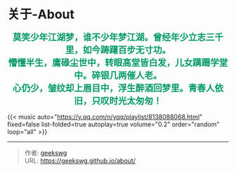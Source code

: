 # 关于-About

<!--more-->
<!-- {{< typeit >}}
<center>
<span  style='font-family: MMT,"沐目体";font-size:20px;font-weight:bold;color:#009966;' >
莫笑少年江湖梦，谁不少年梦江湖。曾经年少立志三千里，如今踌躇百步无寸功。

懵懂半生，庸碌尘世中，转眼高堂皆白发，儿女蹒跚学堂中。碎银几两催人老。

心仍少，皱纹却上眉目中，浮生醉酒回梦里。青春人依旧，只叹时光太匆匆！
</span>
</center>
{{< /typeit >}} -->

<!-- A root element for TypeIt to target. -->
<center>
<span id="typeitObj" style='font-family: MMT,"沐目体";font-size:20px;font-weight:bold;color:#009966;' >
莫笑少年江湖梦，谁不少年梦江湖。曾经年少立志三千里，如今踌躇百步无寸功。
<br/>懵懂半生，庸碌尘世中，转眼高堂皆白发，儿女蹒跚学堂中。碎银几两催人老。
<br/>心仍少，皱纹却上眉目中，浮生醉酒回梦里。青春人依旧，只叹时光太匆匆！
</span>
</center>
<!-- The script itself, loaded AFTER your root element. 
https://www.typeitjs.com/docs/vanilla/usage#options
-->
<script src="https://unpkg.com/typeit@8.7.1/dist/index.umd.js"></script>
<script>
    new TypeIt("#typeitObj", {
      speed: 150,
      loop: true,
      loopDelay: 1000,
      cursor: true,
      cursorChar: '|',
      html: true
    }).go();
</script>


<!-- metingJs 音乐插件 -->
{{< music auto="https://y.qq.com/n/yqq/playlist/8138088068.html" fixed=false list-folded=true autoplay=true volume="0.2" order="random" loop="all"  >}}


<!-- 
> typeit 示例

```markdown
{{</* typeit */>}}
这一个带有基于 [TypeIt](https://typeitjs.com/) 的 **打字动画** 的 *段落* ...
{{</* /typeit */>}}
```

{{< music auto="https://y.qq.com/n/yqq/playlist/8138088068.html" fixed=true list-folded=false autoplay=true volume="0.2" >}} -->

<!-- {{< music url="/music/Take-Me-To-Your-Heart.mp3"  name="Take-Me-To-Your-Heart" artist="Michael Learns To Rock" cover="/logo.png" volume="0.2" autoplay=true loop=all fixed=true >}} -->

<!-- ```markdown
{{</* music url="/music/Take-Me-To-Your-Heart.mp3"  name="Take-Me-To-Your-Heart" artist="Michael Learns To Rock" cover="/logo.png" volume="0.2" autoplay=true loop=all */>}}
``` 
-->


---

> 作者: [geekswg](https://geekswg.github.io)  
> URL: https://geekswg.github.io/about/  

